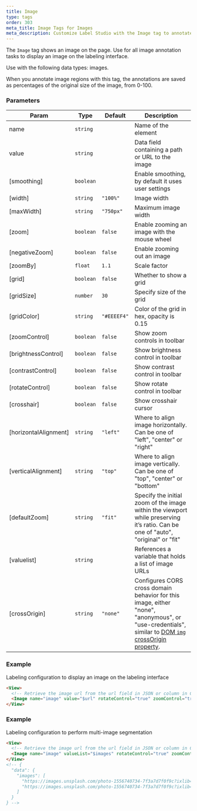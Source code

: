 ```yaml
---
title: Image
type: tags
order: 303
meta_title: Image Tags for Images
meta_description: Customize Label Studio with the Image tag to annotate images for computer vision machine learning and data science projects.
---
```


The `Image` tag shows an image on the page. Use for all image annotation tasks to display an image on the labeling interface.

Use with the following data types: images.

When you annotate image regions with this tag, the annotations are saved as percentages of the original size of the image, from 0-100.

### Parameters

| Param | Type | Default | Description |
| --- | --- | --- | --- |
| name | <code>string</code> |  | Name of the element |
| value | <code>string</code> |  | Data field containing a path or URL to the image |
| [smoothing] | <code>boolean</code> |  | Enable smoothing, by default it uses user settings |
| [width] | <code>string</code> | <code>&quot;100%&quot;</code> | Image width |
| [maxWidth] | <code>string</code> | <code>&quot;750px&quot;</code> | Maximum image width |
| [zoom] | <code>boolean</code> | <code>false</code> | Enable zooming an image with the mouse wheel |
| [negativeZoom] | <code>boolean</code> | <code>false</code> | Enable zooming out an image |
| [zoomBy] | <code>float</code> | <code>1.1</code> | Scale factor |
| [grid] | <code>boolean</code> | <code>false</code> | Whether to show a grid |
| [gridSize] | <code>number</code> | <code>30</code> | Specify size of the grid |
| [gridColor] | <code>string</code> | <code>&quot;#EEEEF4&quot;</code> | Color of the grid in hex, opacity is 0.15 |
| [zoomControl] | <code>boolean</code> | <code>false</code> | Show zoom controls in toolbar |
| [brightnessControl] | <code>boolean</code> | <code>false</code> | Show brightness control in toolbar |
| [contrastControl] | <code>boolean</code> | <code>false</code> | Show contrast control in toolbar |
| [rotateControl] | <code>boolean</code> | <code>false</code> | Show rotate control in toolbar |
| [crosshair] | <code>boolean</code> | <code>false</code> | Show crosshair cursor |
| [horizontalAlignment] | <code>string</code> | <code>&quot;left&quot;</code> | Where to align image horizontally. Can be one of "left", "center" or "right" |
| [verticalAlignment] | <code>string</code> | <code>&quot;top&quot;</code> | Where to align image vertically. Can be one of "top", "center" or "bottom" |
| [defaultZoom] | <code>string</code> | <code>&quot;fit&quot;</code> | Specify the initial zoom of the image within the viewport while preserving it’s ratio. Can be one of "auto", "original" or "fit" |
| [valuelist] | <code>string</code> |  | References a variable that holds a list of image URLs |
| [crossOrigin] | <code>string</code> | <code>&quot;none&quot;</code> | Configures CORS cross domain behavior for this image, either "none", "anonymous", or "use-credentials", similar to [DOM `img` crossOrigin property](https://developer.mozilla.org/en-US/docs/Web/API/HTMLImageElement/crossOrigin). |

### Example

Labeling configuration to display an image on the labeling interface

```html
<View>
  <!-- Retrieve the image url from the url field in JSON or column in CSV -->
  <Image name="image" value="$url" rotateControl="true" zoomControl="true"></Image>
</View>
```
### Example

Labeling configuration to perform multi-image segmentation

```html
<View>
  <!-- Retrieve the image url from the url field in JSON or column in CSV -->
  <Image name="image" valueList="$images" rotateControl="true" zoomControl="true"></Image>
</View>
<!-- {
  "data": {
    "images": [
      "https://images.unsplash.com/photo-1556740734-7f3a7d7f0f9c?ixlib=rb-1.2.1&ixid=eyJhcHBfaWQiOjEyMDd9&auto=format&fit=crop&w=1950&q=80",
      "https://images.unsplash.com/photo-1556740734-7f3a7d7f0f9c?ixlib=rb-1.2.1&ixid=eyJhcHBfaWQiOjEyMDd9&auto=format&fit=crop&w=1950&q=80",
    ]
  }
} -->
```
